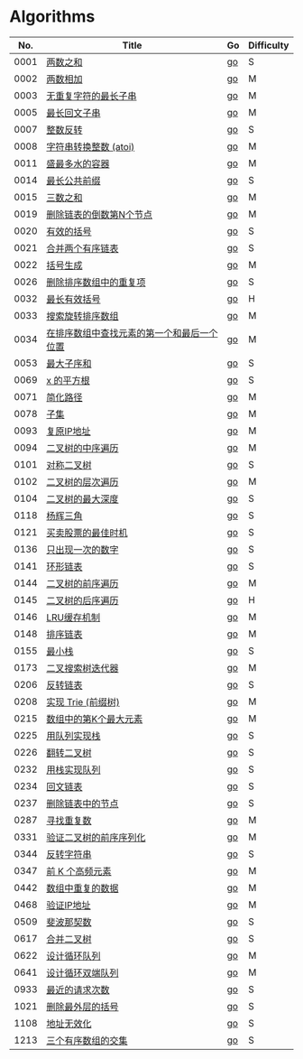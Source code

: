 # Algorithms

| No. | Title | Go | Difficulty |
|-----| ----- | -- | ---------- |
|0001|[两数之和](https://leetcode-cn.com/problems/two-sum/)|[go](./myarray/1.twoSum.go)|S|
|0002|[两数相加](https://leetcode-cn.com/problems/add-two-numbers/)|[go](./linkedList/2.addTwoNumbers.go)|M|
|0003|[无重复字符的最长子串](https://leetcode-cn.com/problems/longest-substring-without-repeating-characters/)|[go](./mystring/3.lengthOfLongestSubstring.go)|M|
|0005|[最长回文子串](https://leetcode-cn.com/problems/longest-palindromic-substring/)|[go](./mystring/5.longestPalindrome.go)|M|
|0007|[整数反转](https://leetcode-cn.com/problems/reverse-integer/)|[go](./mystring/7.reverse.go)|S|
|0008|[字符串转换整数 (atoi)](https://leetcode-cn.com/problems/string-to-integer-atoi/)|[go](./mystring/8.myAtoi.go)|M|
|0011|[盛最多水的容器](https://leetcode-cn.com/problems/container-with-most-water/submissions/)|[go](./myarray/11.maxArea.go)|M|
|0014|[最长公共前缀](https://leetcode-cn.com/problems/longest-common-prefix/)|[go](./mystring/14.longestCommonPrefix.go)|S|
|0015|[三数之和](https://leetcode-cn.com/problems/3sum/submissions/)|[go](./myarray/15.threeSum.go)|M|
|0019|[删除链表的倒数第N个节点](https://leetcode-cn.com/problems/remove-nth-node-from-end-of-list/)|[go](./linkedList/19.removeNthFromEnd.go)|M|
|0020|[有效的括号](https://leetcode-cn.com/problems/valid-parentheses/)|[go](./mystring/20.isValid.go)|S|
|0021|[合并两个有序链表](https://leetcode-cn.com/problems/merge-two-sorted-lists/submissions/)|[go](./linkedList/21.mergeTwoSortedLists.go)|S|
|0022|[括号生成](https://leetcode-cn.com/problems/generate-parentheses/)|[go](./tree/22.generateParenthesis.go)|M|
|0026|[删除排序数组中的重复项](https://leetcode-cn.com/problems/remove-duplicates-from-sorted-array/)|[go](./myarray/26.removeDuplicates.go)|S|
|0032|[最长有效括号](https://leetcode-cn.com/problems/longest-valid-parentheses/)|[go](./mystring/32.longestValidParentheses.go)|H|
|0033|[搜索旋转排序数组](https://leetcode-cn.com/problems/search-in-rotated-sorted-array/submissions/)|[go](./myarray/33.search.go)|M|
|0034|[在排序数组中查找元素的第一个和最后一个位置](https://leetcode-cn.com/problems/find-first-and-last-position-of-element-in-sorted-array/)|[go](./myarray/34.searchRange.go)|M|
|0053|[最大子序和](https://leetcode-cn.com/problems/maximum-subarray/)|[go](./myarray/53.maxSubArray.go)|S|
|0069|[x 的平方根](https://leetcode-cn.com/problems/sqrtx/)|[go](./binarysearch/69.mySqrt.go)|S|
|0071|[简化路径](https://leetcode-cn.com/problems/simplify-path/)|[go](./mystring/71.simplifyPath.go)|M|
|0078|[子集](https://leetcode-cn.com/problems/subsets/)|[go](./myarray/78.subsets.go)|M|
|0093|[复原IP地址](https://leetcode-cn.com/problems/restore-ip-addresses/submissions/)|[go](./mystring/93.restoreIpAddresses.go)|M|
|0094|[二叉树的中序遍历](https://leetcode-cn.com/problems/binary-tree-inorder-traversal/)|[go](./tree/94.inorderTraversal.go)|M|
|0101|[对称二叉树](https://leetcode-cn.com/problems/symmetric-tree/submissions/)|[go](./tree/101.isSymmetric.go)|S|
|0102|[二叉树的层次遍历](https://leetcode-cn.com/problems/binary-tree-level-order-traversal/submissions/)|[go](./tree/102.levelOrder.go)|M|
|0104|[二叉树的最大深度](https://leetcode-cn.com/problems/maximum-depth-of-binary-tree/)|[go](./tree/104.maxDepth.go)|S|
|0118|[杨辉三角](https://leetcode-cn.com/problems/pascals-triangle/)|[go](./myarray/118.generate.go)|S|
|0121|[买卖股票的最佳时机](https://leetcode-cn.com/problems/best-time-to-buy-and-sell-stock/)|[go](./myarray/121.maxProfit.go)|S|
|0136|[只出现一次的数字](https://leetcode-cn.com/problems/single-number/comments/)|[go](./bit/136.singleNumber.go)|S|
|0141|[环形链表](https://leetcode-cn.com/problems/linked-list-cycle/)|[go](./linkedList/141.hasCycle.go)|S|
|0144|[二叉树的前序遍历](https://leetcode-cn.com/problems/binary-tree-preorder-traversal/)|[go](./tree/144.preorderTraversal.go)|M|
|0145|[二叉树的后序遍历](https://leetcode-cn.com/problems/binary-tree-postorder-traversal/)|[go](./tree/145.postorderTraversal.go)|H|
|0146|[LRU缓存机制](https://leetcode-cn.com/problems/lru-cache/)|[go](./linkedList/146.LRUCache.go)|M|
|0148|[排序链表](https://leetcode-cn.com/problems/sort-list/)|[go](./linkedList/148.sortList.go)|M|
|0155|[最小栈](https://leetcode-cn.com/problems/min-stack/)|[go](./mystack/155.minStack.go)|S|
|0173|[二叉搜索树迭代器](https://leetcode-cn.com/problems/binary-search-tree-iterator/)|[go](./mystack/173.BSTIterator.go)|M|
|0206|[反转链表](https://leetcode-cn.com/problems/reverse-linked-list/)|[go](./linkedList/206.reverseList.go)|S|
|0208|[实现 Trie (前缀树)](https://leetcode-cn.com/problems/implement-trie-prefix-tree/)|[go](./trie/208.trie.go)|M|
|0215|[数组中的第K个最大元素](https://leetcode-cn.com/problems/kth-largest-element-in-an-array/)|[go](./myheap/215.findKthLargest.go)|M|
|0225|[用队列实现栈](https://leetcode-cn.com/problems/implement-stack-using-queues/)|[go](./mystack/225.myStack.go)|S|
|0226|[翻转二叉树](https://leetcode-cn.com/problems/invert-binary-tree/submissions/)|[go](./tree/226.invertTree.go)|S|
|0232|[用栈实现队列](https://leetcode-cn.com/problems/implement-queue-using-stacks/)|[go](./mystack/232.myQueue.go)|S|
|0234|[回文链表](https://leetcode-cn.com/problems/palindrome-linked-list/solution/)|[go](./linkedList/234.isPalindrome.go)|S|
|0237|[删除链表中的节点](https://leetcode-cn.com/problems/delete-node-in-a-linked-list/)|[go](./linkedList/237.deleteNode.go)|S|
|0287|[寻找重复数](https://leetcode-cn.com/problems/find-the-duplicate-number/)|[go](./myarray/287.findDuplicate.go)|M|
|0331|[验证二叉树的前序序列化](https://leetcode-cn.com/problems/verify-preorder-serialization-of-a-binary-tree/)|[go](./tree/331.isValidSerialization.go)|M|
|0344|[反转字符串](https://leetcode-cn.com/problems/reverse-string/)|[go](./mystring/344.reverseString.go)|S|
|0347|[前 K 个高频元素](https://leetcode-cn.com/problems/top-k-frequent-elements/)|[go](./myheap/347.topkFrequent.go)|M|
|0442|[数组中重复的数据](https://leetcode-cn.com/problems/find-all-duplicates-in-an-array/)|[go](./myarray/442.findDuplicates.go)|M|
|0468|[验证IP地址](https://leetcode-cn.com/problems/validate-ip-address/submissions/)|[go](./mystring/468.validIPAddress.go)|M|
|0509|[斐波那契数](https://leetcode-cn.com/problems/fibonacci-number/)|[go](./myarray/509.fibnacci.go)|S|
|0617|[合并二叉树](https://leetcode-cn.com/problems/merge-two-binary-trees/)|[go](./tree/617.mergeTrees.go)|S|
|0622|[设计循环队列](https://leetcode-cn.com/problems/design-circular-queue/)|[go](./myqueue/622.MyCircularQueue.go)|M|
|0641|[设计循环双端队列](https://leetcode-cn.com/problems/design-circular-deque/)|[go](./myqueue/641.MyCircularDequeBasedOnDLinkedList.go)|M|
|0933|[最近的请求次数](https://leetcode-cn.com/problems/number-of-recent-calls/)|[go](./myqueue/933.RecentCounter.go)|S|
|1021|[删除最外层的括号](https://leetcode-cn.com/problems/remove-outermost-parentheses/)|[go](./mystack/1021.removeOuterParentheses.go)|S|
|1108|[地址无效化](https://leetcode-cn.com/problems/defanging-an-ip-address/)|[go](./mystring/1108.defangIPaddr.go)|S|
|1213|[三个有序数组的交集](https://leetcode-cn.com/problems/intersection-of-three-sorted-arrays/)|[go](./myarray/1213.arraysIntersection.go)|S|

